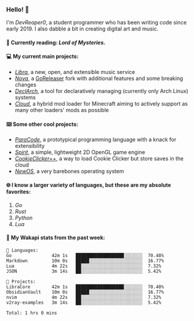 ### Hello! 👋

I'm _DevReaper0_, a student programmer who has been writing code since early 2019. I also dabble a bit in creating digital art and music.

#### 📖 Currently reading: *Lord of Mysteries*.

#### 💻 My current main projects:

-   _[Libra](https://github.com/LibraMusic)_, a new, open, and extensible music service
-   _[Nova](https://github.com/LibraMusic/Nova)_, a [GoReleaser](https://github.com/goreleaser/goreleaser) fork with additional features and some breaking changes
-   _[DeclArch](https://github.com/DevReaper0/declarch)_, a tool for declaratively managing (currently only Arch Linux) systems
-   _[Cloud](https://github.com/CloudLoaderMC/CloudLoader)_, a hybrid mod loader for Minecraft aiming to actively support as many other loaders' mods as possible

#### ⌨️ Some other cool projects:

-   _[ParaCode](https://github.com/ParaCodeLang/ParaCode)_, a prototypical programming language with a knack for extensibility
-   _[Spirit](https://gitlab.com/DevReaper0/SpiritEngine)_, a simple, lightweight 2D OpenGL game engine
-   _[CookieClicker++](https://github.com/DevReaper0/CookieClickerPlusPlus)_, a way to load Cookie Clicker but store saves in the cloud
-   _[NewOS](https://github.com/DevReaper0/NewOS)_, a very barebones operating system

#### 🌐 I know a larger variety of languages, but these are my absolute favorites:

1. _Go_
2. _Rust_
3. _Python_
4. _Lua_

#### 📡 My Wakapi stats from the past week:

```text
💾 Languages:
Go               42m 1s   ██████████████████░░░░░░░  70.48%
Markdown         10m 0s   █████░░░░░░░░░░░░░░░░░░░░  16.77%
Lua              4m 22s   ██░░░░░░░░░░░░░░░░░░░░░░░  7.32%
JSON             3m 14s   ██░░░░░░░░░░░░░░░░░░░░░░░  5.42%

💼 Projects:
LibraCore        42m 1s   ██████████████████░░░░░░░  70.48%
ObsidianVault    10m 0s   █████░░░░░░░░░░░░░░░░░░░░  16.77%
nvim             4m 22s   ██░░░░░░░░░░░░░░░░░░░░░░░  7.32%
v2ray-examples   3m 14s   ██░░░░░░░░░░░░░░░░░░░░░░░  5.42%

Total: 1 hrs 0 mins
```

